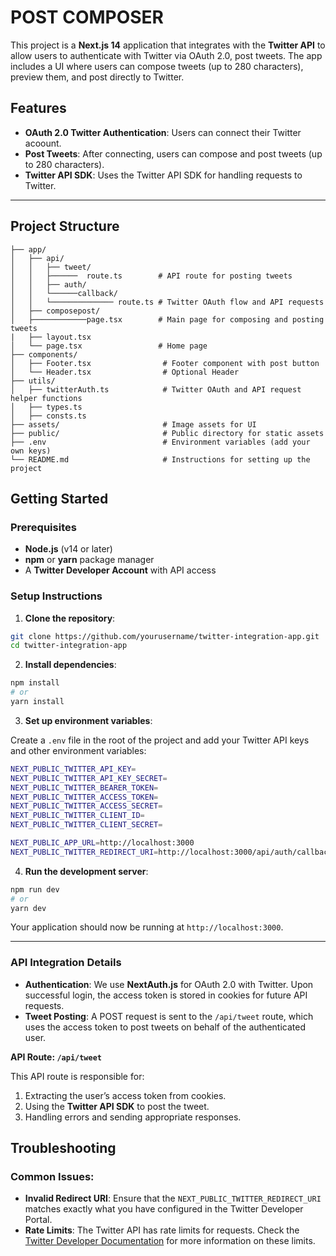 # POST COMPOSER

This project is a **Next.js 14** application that integrates with the **Twitter API** to allow users to authenticate with Twitter via OAuth 2.0, post tweets. The app includes a UI where users can compose tweets (up to 280 characters), preview them, and post directly to Twitter.

## Features

- **OAuth 2.0 Twitter Authentication**: Users can connect their Twitter acoount.
- **Post Tweets**: After connecting, users can compose and post tweets (up to 280 characters).
- **Twitter API SDK**: Uses the Twitter API SDK for handling requests to Twitter.

---

## Project Structure

```
├── app/
│   ├── api/
│   │   ├── tweet/ 
│   │   ├──────  route.ts        # API route for posting tweets
│   │   ├── auth/                 
│   │   └──────callback/
│   │   └────────────── route.ts # Twitter OAuth flow and API requests
│   ├── composepost/              
│   ├────────────page.tsx        # Main page for composing and posting tweets
|   ├── layout.tsx 
│   └── page.tsx                 # Home page
├── components/
│   ├── Footer.tsx                # Footer component with post button
│   └── Header.tsx                # Optional Header
├── utils/
│   ├── twitterAuth.ts            # Twitter OAuth and API request helper functions
│   ├── types.ts            
│   ├── consts.ts            
├── assets/                       # Image assets for UI
├── public/                       # Public directory for static assets
├── .env                          # Environment variables (add your own keys)
└── README.md                     # Instructions for setting up the project
```



## Getting Started

### Prerequisites

- **Node.js** (v14 or later)
- **npm** or **yarn** package manager
- A **Twitter Developer Account** with API access

### Setup Instructions

1. **Clone the repository**:

```bash
git clone https://github.com/yourusername/twitter-integration-app.git
cd twitter-integration-app
```

2. **Install dependencies**:

```bash
npm install
# or
yarn install
```

3. **Set up environment variables**:

Create a `.env` file in the root of the project and add your Twitter API keys and other environment variables:

```bash
NEXT_PUBLIC_TWITTER_API_KEY=
NEXT_PUBLIC_TWITTER_API_KEY_SECRET=
NEXT_PUBLIC_TWITTER_BEARER_TOKEN=
NEXT_PUBLIC_TWITTER_ACCESS_TOKEN=
NEXT_PUBLIC_TWITTER_ACCESS_SECRET=
NEXT_PUBLIC_TWITTER_CLIENT_ID=
NEXT_PUBLIC_TWITTER_CLIENT_SECRET=

NEXT_PUBLIC_APP_URL=http://localhost:3000
NEXT_PUBLIC_TWITTER_REDIRECT_URI=http://localhost:3000/api/auth/callback
```

4. **Run the development server**:

```bash
npm run dev
# or
yarn dev
```

Your application should now be running at `http://localhost:3000`.

---

### API Integration Details

- **Authentication**: We use **NextAuth.js** for OAuth 2.0 with Twitter. Upon successful login, the access token is stored in cookies for future API requests.
- **Tweet Posting**: A POST request is sent to the `/api/tweet` route, which uses the access token to post tweets on behalf of the authenticated user.
  
**API Route: `/api/tweet`**

This API route is responsible for:

1. Extracting the user’s access token from cookies.
2. Using the **Twitter API SDK** to post the tweet.
3. Handling errors and sending appropriate responses.


## Troubleshooting

### Common Issues:

- **Invalid Redirect URI**: Ensure that the `NEXT_PUBLIC_TWITTER_REDIRECT_URI` matches exactly what you have configured in the Twitter Developer Portal.
- **Rate Limits**: The Twitter API has rate limits for requests. Check the [Twitter Developer Documentation](https://developer.twitter.com/en/docs/twitter-api) for more information on these limits.

